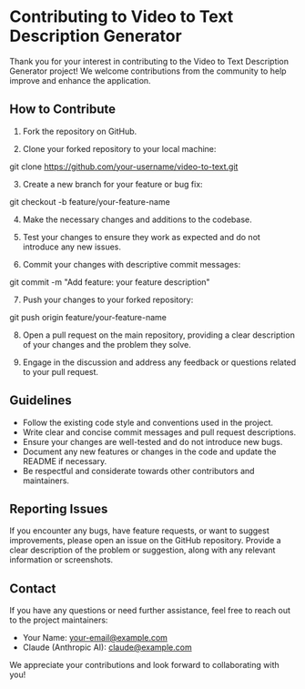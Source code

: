 # Contributing to Video to Text Description Generator

Thank you for your interest in contributing to the Video to Text Description Generator project! We welcome contributions from the community to help improve and enhance the application.

## How to Contribute

1. Fork the repository on GitHub.

2. Clone your forked repository to your local machine:

git clone https://github.com/your-username/video-to-text.git

3. Create a new branch for your feature or bug fix:

git checkout -b feature/your-feature-name

4. Make the necessary changes and additions to the codebase.

5. Test your changes to ensure they work as expected and do not introduce any new issues.

6. Commit your changes with descriptive commit messages:

git commit -m "Add feature: your feature description"

7. Push your changes to your forked repository:

git push origin feature/your-feature-name

8. Open a pull request on the main repository, providing a clear description of your changes and the problem they solve.

9. Engage in the discussion and address any feedback or questions related to your pull request.

## Guidelines

- Follow the existing code style and conventions used in the project.
- Write clear and concise commit messages and pull request descriptions.
- Ensure your changes are well-tested and do not introduce new bugs.
- Document any new features or changes in the code and update the README if necessary.
- Be respectful and considerate towards other contributors and maintainers.

## Reporting Issues

If you encounter any bugs, have feature requests, or want to suggest improvements, please open an issue on the GitHub repository. Provide a clear description of the problem or suggestion, along with any relevant information or screenshots.

## Contact

If you have any questions or need further assistance, feel free to reach out to the project maintainers:

- Your Name: your-email@example.com
- Claude (Anthropic AI): claude@example.com

We appreciate your contributions and look forward to collaborating with you!